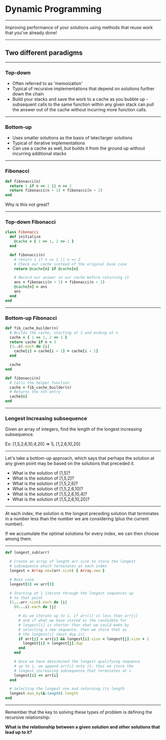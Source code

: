 # Dynamic Programming

---
Improving performance of your solutions using methods that reuse work that you've already done!


---
## Two different paradigms

---
### Top-down
* Often referred to as 'memoization'
* Typical of recursive implementations that depend on solutions further down the chain
* Build your stacks and save the work to a cache as you bubble up - subsequent calls to the same function within any given stack can pull the answer out of the cache without incurring more function calls.

---
### Bottom-up
* Uses smaller solutions as the basis of later/larger solutions
* Typical of iterative implementations
* Can use a cache as well, but builds it from the ground up without incurring additional stacks

---
### Fibonacci

```ruby
def fibonacci(n)
  return 1 if n == 1 || n == 2
  return fibonacci(n - 1) + fibonacci(n - 2)
end
```

Why is this not great?

---
### Top-down Fibonacci

```ruby
class Fibonacci
  def initialize
    @cache = { 1 => 1, 2 => 1 }
  end

  def fibonacci(n)
    # return 1 if n == 1 || n == 2
    # Check our cache instead of the original base case
    return @cache[n] if @cache[n]

    # Record our answer in our cache before returning it
    ans = fibonacci(n - 1) + fibonacci(n - 2)
    @cache[n] = ans
    ans
  end
end
```

---
### Bottom-up Fibonacci

```ruby
def fib_cache_builder(n)
  # Builds the cache, starting at 1 and ending at n
  cache = { 1 => 1, 2 => 1 }
  return cache if n < 3
  (3..n).each do |i|
    cache[i] = cache[i - 1] + cache[i - 2]
  end

  cache
end

def fibonacci(n)
  # Calls the helper function
  cache = fib_cache_builder(n)
  # Returns the nth entry
  cache[n]
end
```

---
### Longest Increasing subsequence

Given an array of integers, find the length of the longest increasing subsequence.

Ex: [1,5,2,6,10,4,20] => 5, [1,2,6,10,20]

---
Let's take a bottom-up approach, which says that perhaps the solution at any given point may be based on the solutions that preceded it.

* What is the solution of [1,5]?
* What is the solution of [1,5,2]?
* What is the solution of [1,5,2,6]?
* What is the solution of [1,5,2,6,10]?
* What is the solution of [1,5,2,6,10,4]?
* What is the solution of [1,5,2,6,10,20]?
---

At each index, the solution is the longest preceding solution that terminates in a number less than the number we are considering (plus the current number).

If we accumulate the optimal solutions for every index, we can then choose among them.

---

```ruby
def longest_sub(arr)

  # Create an array of length arr.size to store the longest
  # subsequence which terminates at each index
  longest = Array.new(arr.size) { Array.new }

  # Base case
  longest[0] << arr[0]

  # Starting at 1 iterate through the longest sequences up
  # to that point
  (1...arr.size).each do |i|
    (0...i).each do |j|

      # As we iterate up to i, if arr[i] is less than arr[j]
      # and if what we have stored as the candidate for
      # longest[i] is shorter than what we could make by
      # selecting a new sequence, then we store that as
      # the longest[i] (must dup it)
      if arr[j] < arr[i] && longest[i].size < longest[j].size + 1
        longest[i] = longest[j].dup
      end
    end

    # Once we have determined the longest qualifying sequence
    # up to i, we append arr[i] onto it; thus we store the
    # longest increasing subsequence that terminates at i
    longest[i] << arr[i]
  end

  # Selecting the longest one and returning its length
  longest.max_by(&:length).length
end
```

---
Remember that the key to solving these types of problem is defining the recursive relationship:

**What is the relationship between a given solution and other solutions that lead up to it?**
